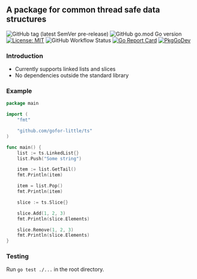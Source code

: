 ## A package for common thread safe data structures

![GitHub tag (latest SemVer pre-release)](https://img.shields.io/github/v/tag/gofor-little/ts?include_prereleases)
![GitHub go.mod Go version](https://img.shields.io/github/go-mod/go-version/gofor-little/ts)
[![License: MIT](https://img.shields.io/badge/License-MIT-yellow.svg)](https://raw.githubusercontent.com/gofor-little/ts/main/LICENSE)
![GitHub Workflow Status](https://img.shields.io/github/workflow/status/gofor-little/ts/CI)
[![Go Report Card](https://goreportcard.com/badge/github.com/gofor-little/ts)](https://goreportcard.com/report/github.com/gofor-little/ts)
[![PkgGoDev](https://pkg.go.dev/badge/github.com/gofor-little/ts)](https://pkg.go.dev/github.com/gofor-little/ts)

### Introduction
* Currently supports linked lists and slices
* No dependencies outside the standard library

### Example
```go
package main

import (
	"fmt"

	"github.com/gofor-little/ts"
)

func main() {
    list := ts.LinkedList{}
    list.Push("Some string")

    item := list.GetTail()
    fmt.Println(item)

    item = list.Pop()
    fmt.Println(item)

    slice := ts.Slice{}

    slice.Add(1, 2, 3)
    fmt.Println(slice.Elements)

    slice.Remove(1, 2, 3)
    fmt.Println(slice.Elements)
}
```

### Testing
Run ```go test ./...``` in the root directory.